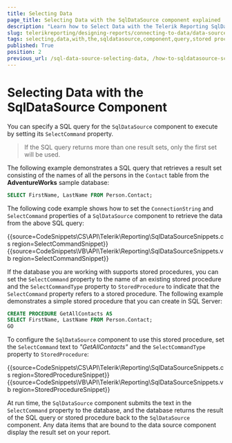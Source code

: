 ```yaml
---
title: Selecting Data
page_title: Selecting Data with the SqlDataSource component explained
description: "Learn how to Select Data with the Telerik Reporting SqlDataSource component through an inline query or stored procedure."
slug: telerikreporting/designing-reports/connecting-to-data/data-source-components/sqldatasource-component/selecting-data-with-the-sqldatasource-component
tags: selecting,data,with,the,sqldatasource,component,query,stored procedure
published: True
position: 2
previous_url: /sql-data-source-selecting-data, /how-to-sqldatasource-sct-storedprocedure
---
```


# Selecting Data with the SqlDataSource Component

You can specify a SQL query for the `SqlDataSource` component to execute by setting its `SelectCommand` property.

> If the SQL query returns more than one result sets, only the first set will be used.

The following example demonstrates a SQL query that retrieves a result set consisting of the names of all the persons in the `Contact` table from the __AdventureWorks__ sample database:

````SQL
SELECT FirstName, LastName FROM Person.Contact;
````

The following code example shows how to set the `ConnectionString` and `SelectCommand` properties of a `SqlDataSource` component to retrieve the data from the above SQL query:

{{source=CodeSnippets\CS\API\Telerik\Reporting\SqlDataSourceSnippets.cs region=SelectCommandSnippet}}
{{source=CodeSnippets\VB\API\Telerik\Reporting\SqlDataSourceSnippets.vb region=SelectCommandSnippet}}

If the database you are working with supports stored procedures, you can set the `SelectCommand` property to the name of an existing stored procedure and the `SelectCommandType` property to `StoredProcedure` to indicate that the `SelectCommand` property refers to a stored procedure. The following example demonstrates a simple stored procedure that you can create in SQL Server:

````SQL
CREATE PROCEDURE GetAllContacts AS
SELECT FirstName, LastName FROM Person.Contact;
GO
````

To configure the `SqlDataSource` component to use this stored procedure, set the `SelectCommand` text to *"GetAllContacts"* and the `SelectCommandType` property to `StoredProcedure`:

{{source=CodeSnippets\CS\API\Telerik\Reporting\SqlDataSourceSnippets.cs region=StoredProcedureSnippet}}
{{source=CodeSnippets\VB\API\Telerik\Reporting\SqlDataSourceSnippets.vb region=StoredProcedureSnippet}}

At run time, the `SqlDataSource` component submits the text in the `SelectCommand` property to the database, and the database returns the result of the SQL query or stored procedure back to the `SqlDataSource` component. Any data items that are bound to the data source component display the result set on your report.
